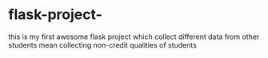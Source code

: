 # flask-project-

this is my first awesome flask project which collect different data from other students mean collecting non-credit qualities of students
